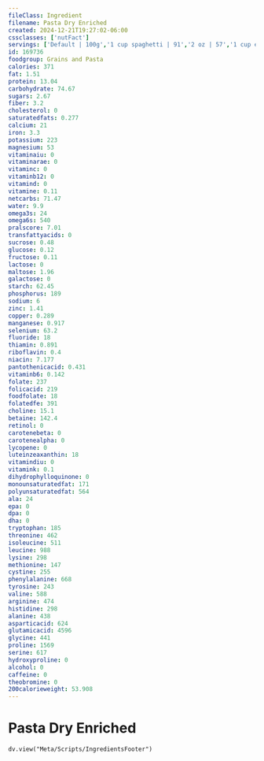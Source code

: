 ```yaml
---
fileClass: Ingredient
filename: Pasta Dry Enriched
created: 2024-12-21T19:27:02-06:00
cssclasses: ['nutFact']
servings: ['Default | 100g','1 cup spaghetti | 91','2 oz | 57','1 cup elbows | 122','1 cup penne | 95','1 cup farfalle | 81','1 cup rotini | 96','1 cup shells | 64','1 cup lasagna | 90']
id: 169736
foodgroup: Grains and Pasta
calories: 371
fat: 1.51
protein: 13.04
carbohydrate: 74.67
sugars: 2.67
fiber: 3.2
cholesterol: 0
saturatedfats: 0.277
calcium: 21
iron: 3.3
potassium: 223
magnesium: 53
vitaminaiu: 0
vitaminarae: 0
vitaminc: 0
vitaminb12: 0
vitamind: 0
vitamine: 0.11
netcarbs: 71.47
water: 9.9
omega3s: 24
omega6s: 540
pralscore: 7.01
transfattyacids: 0
sucrose: 0.48
glucose: 0.12
fructose: 0.11
lactose: 0
maltose: 1.96
galactose: 0
starch: 62.45
phosphorus: 189
sodium: 6
zinc: 1.41
copper: 0.289
manganese: 0.917
selenium: 63.2
fluoride: 18
thiamin: 0.891
riboflavin: 0.4
niacin: 7.177
pantothenicacid: 0.431
vitaminb6: 0.142
folate: 237
folicacid: 219
foodfolate: 18
folatedfe: 391
choline: 15.1
betaine: 142.4
retinol: 0
carotenebeta: 0
carotenealpha: 0
lycopene: 0
luteinzeaxanthin: 18
vitamindiu: 0
vitamink: 0.1
dihydrophylloquinone: 0
monounsaturatedfat: 171
polyunsaturatedfat: 564
ala: 24
epa: 0
dpa: 0
dha: 0
tryptophan: 185
threonine: 462
isoleucine: 511
leucine: 988
lysine: 298
methionine: 147
cystine: 255
phenylalanine: 668
tyrosine: 243
valine: 588
arginine: 474
histidine: 298
alanine: 438
asparticacid: 624
glutamicacid: 4596
glycine: 441
proline: 1569
serine: 617
hydroxyproline: 0
alcohol: 0
caffeine: 0
theobromine: 0
200calorieweight: 53.908
---
```


# Pasta Dry Enriched

```dataviewjs
dv.view("Meta/Scripts/IngredientsFooter")
```